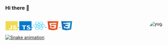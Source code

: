 ### Hi there 👋

<div align="center">
  <a href="https://github.com/rgoliveiragh">
</div>
<div style="display: inline_block"><br>
  <img align="center" alt="Renan-Js" height="30" width="40" src="https://raw.githubusercontent.com/devicons/devicon/master/icons/javascript/javascript-plain.svg">
  <img align="center" alt="Renan-Ts" height="30" width="40" src="https://raw.githubusercontent.com/devicons/devicon/master/icons/typescript/typescript-plain.svg">
  <img align="center" alt="Renan-React" height="30" width="40" src="https://raw.githubusercontent.com/devicons/devicon/master/icons/react/react-original.svg">
  <img align="center" alt="Renan-HTML" height="30" width="40" src="https://raw.githubusercontent.com/devicons/devicon/master/icons/html5/html5-original.svg">
  <img align="center" alt="Renan-CSS" height="30" width="40" src="https://raw.githubusercontent.com/devicons/devicon/master/icons/css3/css3-original.svg">
  <img align="right" alt="yugi" height="150" style="border-radius:50px;" src="https://i.pinimg.com/originals/e5/8e/79/e58e794fd1acb2a41e57cbccd1a53111.gif">
</div>

  ![Snake animation](https://github.com/renanloureiroo/renanloureiroo/blob/output/github-contribution-grid-snake.svg)

